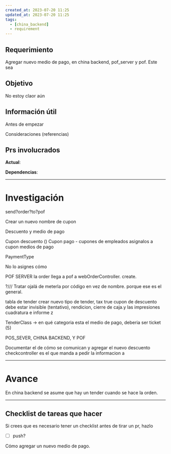 ```yaml
---
created_at: 2023-07-20 11:25
updated_at: 2023-07-20 11:25
tags:
  - [china_backend]
  - requirement
---
```




## Requerimiento

Agregar nuevo medio de pago, en china backend, pof_server y pof.
Este sea 

## Objetivo

No estoy claor aún


## Información útil

Antes de empezar

Consideraciones (referencias)

## Prs involucrados

**Actual**:

**Dependencias**:

---
# Investigación


send?order?to?pof


Crear un nuevo nombre de cupon

Descuento y medio de pago

Cupon descuento ()
Cupon pago - cupones de empleados asignalos a cupon medios de pago

PaymentType 


No lo asignes cómo 


POF SERVER
la order llega a pof a webOrderController. create.


?/// Tratar ojalá de meterla por código en vez de nombre. porque ese es el general.

tabla de tender crear nuevo tipo de tender, tax true
cupon de descuento debe estar invisible (tentativo), rendicion, cierre de caja.y las impresiones  cuadratura e informe z

TenderClass -> en qué categoria esta el medio de pago, deberia ser ticket (5)

POS_SEVER, CHINA BACKEND, Y POF

Documentar el de cómo se comunican y agregar el nuevo descuento
checkcontroller es el que manda a pedir la informacion a 

---
# Avance

En china backend se asume que hay un tender cuando se hace la orden.

---
## Checklist de tareas que hacer 

Si crees que es necesario tener un checklist antes de tirar un pr, hazlo

- [ ] push?

Cómo agregar un nuevo medio de pago.